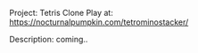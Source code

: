 
Project: Tetris Clone
Play at: https://nocturnalpumpkin.com/tetrominostacker/

Description: coming..
